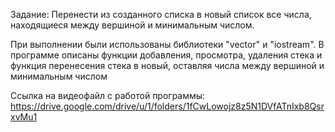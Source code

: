 Задание:
Перенести из созданного списка в новый список все числа,
находящиеся между вершиной и минимальным числом.

При выполнении были использованы библиотеки "vector" и "iostream".
В программе описаны функции добавления, просмотра, удаления стека и функция
перенесения стека в новый, оставляя числа  между вершиной и минимальным числом

Ссылка на видеофайл с работой программы:
https://drive.google.com/drive/u/1/folders/1fCwLowojz8z5N1DVfATnIxb8QsrxvMu1
